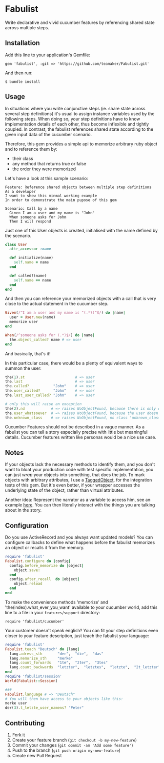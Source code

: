 # Fabulist

Write declarative and vivid cucumber features by referencing shared state across multiple steps.

## Installation

Add this line to your application's Gemfile:

    gem 'fabulist', :git => 'https://github.com/teamaker/Fabulist.git'

And then run:

    $ bundle install

## Usage
In situations where you write conjunctive steps (ie. share state across several step definitions) it's usual to assign instance variables used by the following steps. When doing so, your step definitions have to know implementation details of each other, thus become inflexible and tightly coupled. In contrast, the fabulist references shared state according to the given input data of the cucumber scenario.

Therefore, this gem provides a simple api to memorize arbitrary ruby object and to reference them by:

* their class
* any method that returns true or false
* the order they were memorized

Let's have a look at this sample scenario:

```cucumber
Feature: Reference shared objects between multiple step definitions
As a developer
I want to show this minmal working example
In order to demonstrate the main pupose of this gem

Scenario: Call by a name
  Given I am a user and my name is "John"
  When someone asks for John
  Then I will respond
```
Just one of this User objects is created, initialised with the name defined by the scenario.

```ruby
class User
  attr_accessor :name

  def initialize(name)
    self.name = name
  end

  def called?(name)
    self.name == name
  end
end

```
And then you can reference your memorized objects with a call that is very close to the actual statement in the cucumber step.

```ruby
Given(/^I am a user and my name is "(.*?)"$/) do |name|
  user = User.new(name)
  memorize user
end

When(/^someone asks for (.*)$/) do |name|
  the.object_called? name # => user
end
```

And basically, that's it!

In this particular case, there would be a plenty of equivalent ways to summon the user:

```ruby
the(1).st                       # => user
the.last                        # => user
the.called?           "John"    # => user
the.user_called?      "John"    # => user
the.last_user_called? "John"    # => user

# only this will raise an exception
the(2).nd            # => raises NoObjectFound, because there is only one object in the memory
the.user_whatsoever  # => raises NoObjectFound, because the user doesn't respond to 'whatsoever'
the.unknown_class    # => raises NoObjectFound, no class 'unknown_class', here the fabulist would interpret it as a method name
```

Cucumber Features should not be described in a vague manner. As a fabulist you can tell a story especially precise with little but meaningful details. Cucumber features written like personas would be a nice use case.

## Notes

If your objects lack the necessary methods to identify them, and you don't want to bloat your production code with test specific implementation, you can just *wrap* your objects into something, that does the job. To mark objects with arbitrary attributes, I use a [TaggedObject](https://github.com/teamaker/Fabulist/blob/master/features/support/tagged_object.rb), for the integration tests of this gem. But it's even better, if your wrapper accesses the underlying state of the object, rather than virtual attributes.

Another idea: Represent the narrator as a variable to access him, see an example [here](https://github.com/teamaker/Fabulist/blob/master/features/support/narrator.rb). You can then literally interact with the things you are talking about in the story.

## Configuration
Do you use ActiveRecord and you always want updated models?
You can configure callbacks to define what happens before the fabulist memorizes an object or recalls it from the memory.

```ruby
require 'fabulist'
Fabulist.configure do |config|
  config.before_memorize do |object|
    object.save!
  end
  config.after_recall  do |object|
    object.reload
  end
end

```
To make the convenience methods 'memorize' and 'the(index).what_ever_you_want' available to your cucumber world, add this line to a file in your ```features/support``` directory:
```
require 'fabulist/cucumber'
```

Your customer doesn't speak english?
You can fit your step definitions even closer to your feature description, just teach the fabulist your language:

```ruby
require 'fabulist'
Fabulist.teach "Deutsch" do |lang|
  lang.adress_sth       "der",  "die",  "das"
  lang.memorize_sth     "merke"
  lang.count_forwards   "1te",  "2ter",  "3tes"
  lang.count_backwards  "letzter",  "letztes",  "letzte",  "2t_letzter",  "3t_letztes",  "4t_letzte"
end
require 'fabulist/session'
World(Fabulist::Session)

###
Fabulist.language # => "Deutsch"
# You will then have access to your objects like this:
merke user
der(3).t_letzte_user_namens? "Peter"
```

## Contributing

1. Fork it
2. Create your feature branch (`git checkout -b my-new-feature`)
3. Commit your changes (`git commit -am 'Add some feature'`)
4. Push to the branch (`git push origin my-new-feature`)
5. Create new Pull Request
